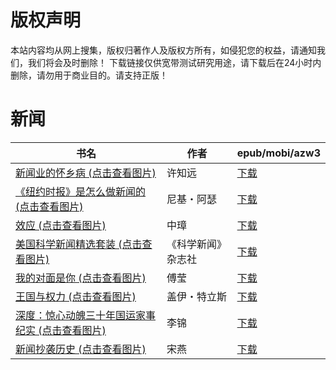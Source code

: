 # 版权声明

本站内容均从网上搜集，版权归著作人及版权方所有，如侵犯您的权益，请通知我们，我们将会及时删除！ 下载链接仅供宽带测试研究用途，请下载后在24小时内删除，请勿用于商业目的。请支持正版！

# 新闻

| 书名 | 作者 | epub/mobi/azw3 |
| --- | --- | --- |
| [新闻业的怀乡病 (点击查看图片)](https://www.dushupai.com/attachment/2024/06/11/7ced775b6f8bef12.jpg) | 许知远 | [下载](https://url89.ctfile.com/f/31084289-1375513351-511f7d?p=8866) |
| [《纽约时报》是怎么做新闻的 (点击查看图片)](https://www.dushupai.com/attachment/2024/06/10/3a44e784328e7efd.jpg) | 尼基・阿瑟 | [下载](https://url89.ctfile.com/f/31084289-1357003819-60e127?p=8866) |
| [效应 (点击查看图片)](https://www.dushupai.com/attachment/2024/06/10/8c2f833279ae9791.jpg) | 中璋 | [下载](https://url89.ctfile.com/f/31084289-1356997804-194bf8?p=8866) |
| [美国科学新闻精选套装 (点击查看图片)](https://www.dushupai.com/attachment/2024/06/08/2ca67e0bad522b1b.jpg) | 《科学新闻》杂志社 | [下载](https://url89.ctfile.com/f/31084289-1357051444-a5e5e6?p=8866) |
| [我的对面是你 (点击查看图片)](https://www.dushupai.com/attachment/2024/06/05/23105b36183c8c22.jpg) | 傅莹 | [下载](https://url89.ctfile.com/f/31084289-1357024765-1f9c07?p=8866) |
| [王国与权力 (点击查看图片)](https://www.dushupai.com/attachment/2024/06/04/4ebb6913d812e1b4.jpg) | 盖伊・特立斯 | [下载](https://url89.ctfile.com/f/31084289-1357022410-4ed181?p=8866) |
| [深度：惊心动魄三十年国运家事纪实 (点击查看图片)](https://www.dushupai.com/attachment/2024/06/04/c67c5e46da77bc75.jpg) | 李锦  | [下载](https://url89.ctfile.com/f/31084289-1357020544-1aec28?p=8866) |
| [新闻抄袭历史 (点击查看图片)](https://www.dushupai.com/attachment/2024/06/02/35510ad0697af614.jpg) | 宋燕 | [下载](https://url89.ctfile.com/f/31084289-1357010185-137d7f?p=8866) |
